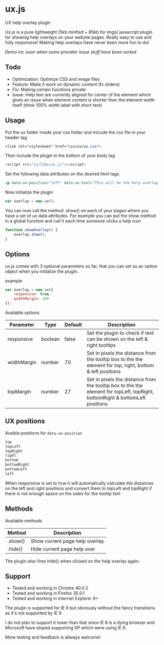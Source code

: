 # ux.js
UX help overlay plugin

Ux.js is a pure lightweight (5kb minfied + 85kb for imgs) javascript plugin for showing help overlays on your website pages.
Really easy to use and fully responsive! Making help overlays have never been more fun to do!

*Demo inc soon when some provider issue stuff have been sorted*


Todo
--------
* Optimization: Optimize CSS and image files
* Feature: Make it work on dynamic content (fx sliders)
* Fix: Making certain functions private
* Issue: Help text are currently aligned for center of the element which gives an issue when element content is shorter then the element width itself (think 100% width label with short text)


Usage
--------
Put the ux folder inside your css folder and inlcude the css file in your header tag
```css
<link rel="stylesheet" href="css/ux/ux.css">
```

Then include the plugin in the bottom of your body tag
```js
<script src="js/libs/ux.js"></script>
```

Set the following data attributes on the desired html tags
```html
<p data-ux-position="left" data-ux-text="This will be the help overlay text">This is a paragraph</p>
```

Now initialize the plugin
```js
var overlay = new ux();
```

You can now call the method .show() on each of your pages where you have a set of ux data attributes. For example you can put the show method in a global function and call it each time someone clicks a help icon

```js
function showOverlay() {
	overlay.show();	
}
```


Options
--------
ux.js comes with 3 optional parameters so far, that you can set as an option object when you initialize the plugin.

example
```js
var overlay = new ux({
	responsive: true,
	widthMargin: 100
});
```

Available options

| Parameter		| Type		| Default	| Description																|
| ------------- | --------- | --------- | ------------------------------------------------------------------------- |
| responsive	| boolean	| false		| Set the plugin to check if text can be shown on the left & right tooltips	|
| widthMargin	| number	| 70		| Set in pixels the distance from the tooltip box to the the element for top, right, bottom & left positions			|
| topMargin		| number	| 27		| Set in pixels the distance from the tooltip box to the the element for topLeft, topRight, bottomRight & bottomLeft positions		|


UX positions
--------

Avaible positions for `data-ux-position`
```html
top
topLeft
topRight
right
bottom
bottomRight
bottomLeft
left
```

When responsive is set to true it will automatically calculate the distances on the left and right positions and convert them to topLeft and topRight if there is not enough space on the sides for the tooltip text


Methods
--------
Available methods

| Method		| Description										|
|---------------|---------------------------------------------------|
| .show()		| Show current page help overlay					|
| .hide()		| Hide current page help over						|

The plugin also fires hide() when clicked on the help overlay again.


Support
--------
* Tested and working in Chrome 40.0.2
* Tested and working in Firefox 35.0.1
* Tested and working in Internet Explorer 9+

The plugin is supported for IE 9 but obviously without the fancy transitions as it's not supported by IE 9

I do not plan to support it lower than that since IE 8 is a dying browser and Microsoft have stoped supporting XP which were using IE 8.

More testing and feedback is allways welcome!
